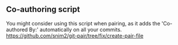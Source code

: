 ## Co-authoring script
You might consider using this script when pairing, as it adds the 'Co-authored By:' automatically on all your commits.
https://github.com/snim2/git-pair/tree/fix/create-pair-file
